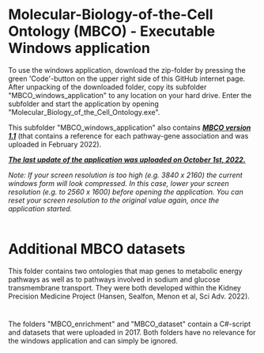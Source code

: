 # Molecular-Biology-of-the-Cell Ontology (MBCO) - Executable Windows application
To use the windows application, download the zip-folder by pressing the green 'Code'-button on the upper right side of this GitHub internet page. After unpacking of the downloaded folder, copy its subfolder "MBCO_windows_application" to any location on your hard drive. Enter the subfolder and start the application by opening "Molecular_Biology_of_the_Cell_Ontology.exe".

This subfolder "MBCO_windows_application" also contains <b><i><u>MBCO version 1.1</u></i></b> (that contains a reference for each pathway-gene association and was uploaded in February 2022).<br>

<b><i><u>The last update of the application was uploaded on October 1st, 2022.</u></i></b>

<i>Note: If your screen resolution is too high (e.g. 3840 x 2160) the current windows form will look compressed. In this case, lower your screen resolution (e.g. to 2560 x 1600) before opening the application. You can reset your screen resolution to the original value again, once the application started.</i>
<br>
<br>
# Additional MBCO datasets
This folder contains two ontologies that map genes to metabolic energy pathways as well as to pathways involved in sodium and glucose transmembrane transport. They were both developed within the Kidney Precision Medicine Project (Hansen, Sealfon, Menon et al, Sci Adv. 2022).

#
The folders "MBCO_enrichment" and "MBCO_dataset" contain a C#-script and datasets that were uploaded in 2017. Both folders have no relevance for the windows application and can simply be ignored.
